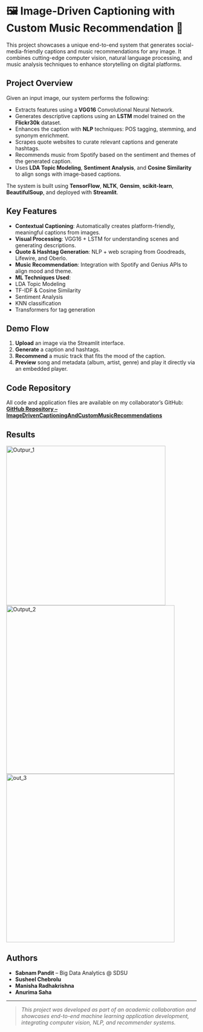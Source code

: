 # 🖼️ Image-Driven Captioning with Custom Music Recommendation 🎵

This project showcases a unique end-to-end system that generates social-media-friendly captions and music recommendations for any image. It combines cutting-edge computer vision, natural language processing, and music analysis techniques to enhance storytelling on digital platforms.


## Project Overview

Given an input image, our system performs the following:
- Extracts features using a **VGG16** Convolutional Neural Network.
- Generates descriptive captions using an **LSTM** model trained on the **Flickr30k** dataset.
- Enhances the caption with **NLP** techniques: POS tagging, stemming, and synonym enrichment.
- Scrapes quote websites to curate relevant captions and generate hashtags.
- Recommends music from Spotify based on the sentiment and themes of the generated caption.
- Uses **LDA Topic Modeling**, **Sentiment Analysis**, and **Cosine Similarity** to align songs with image-based captions.

The system is built using **TensorFlow**, **NLTK**, **Gensim**, **scikit-learn**, **BeautifulSoup**, and deployed with **Streamlit**.

##  Key Features

-  **Contextual Captioning**: Automatically creates platform-friendly, meaningful captions from images.
-  **Visual Processing**: VGG16 + LSTM for understanding scenes and generating descriptions.
-  **Quote & Hashtag Generation**: NLP + web scraping from Goodreads, Lifewire, and Oberlo.
-  **Music Recommendation**: Integration with Spotify and Genius APIs to align mood and theme.
-  **ML Techniques Used**:
  - LDA Topic Modeling
  - TF-IDF & Cosine Similarity
  - Sentiment Analysis
  - KNN classification
  - Transformers for tag generation

##  Demo Flow

1. **Upload** an image via the Streamlit interface.
2. **Generate** a caption and hashtags.
3. **Recommend** a music track that fits the mood of the caption.
4. **Preview** song and metadata (album, artist, genre) and play it directly via an embedded player.

##  Code Repository

All code and application files are available on my collaborator’s GitHub:  
 **[GitHub Repository – ImageDrivenCaptioningAndCustomMusicRecommendations](https://github.com/ManishaMatta/ImageDrivenCaptioningAndCustomMusicRecommendations)**

## Results
<img width="421" alt="Outpur_1" src="https://github.com/user-attachments/assets/c0466fae-89a6-4713-ab98-7345dec494df" />
<br>
<img width="445" alt="Output_2" src="https://github.com/user-attachments/assets/303638bd-a354-489b-98bd-205b72104ddc" />
<br>
<img width="445" alt="out_3" src="https://github.com/user-attachments/assets/2be7b31b-ada7-48bc-87b3-06eb8790dfb6" />



##  Authors

- **Sabnam Pandit** – Big Data Analytics @ SDSU  
- **Susheel Chebrolu**  
- **Manisha Radhakrishna**  
- **Anurima Saha**

---

>  _This project was developed as part of an academic collaboration and showcases end-to-end machine learning application development, integrating computer vision, NLP, and recommender systems._
